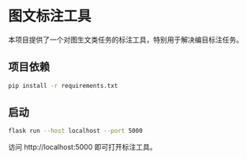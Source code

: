 # 图文标注工具

本项目提供了一个对图生文类任务的标注工具，特别用于解决编目标注任务。

## 项目依赖

```bash
pip install -r requirements.txt
```

## 启动

```bash
flask run --host localhost --port 5000
```

访问 http://localhost:5000 即可打开标注工具。